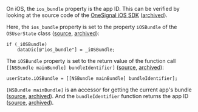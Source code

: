 On iOS, the `ios_bundle` property is the app ID. This can be verified by looking at the source code of the [OneSignal iOS SDK](https://github.com/OneSignal/OneSignal-iOS-SDK) ([archived](https://archive.ph/7QimQ)).

Here, the `ios_bundle` property is set to the property `iOSBundle` of the `OSUserState` class ([source](https://github.com/OneSignal/OneSignal-iOS-SDK/blob/dce17e8667a29c4ac64bbee4280391d50c3af89f/iOS_SDK/OneSignalSDK/Source/OSUserState.m#L58-L59), [archived](https://archive.ph/zDx7a)):

```objc
if (_iOSBundle)
    dataDic[@"ios_bundle"] = _iOSBundle;
```

The `iOSBundle` property is set to the return value of the function call `[[NSBundle mainBundle] bundleIdentifier]` ([source](https://github.com/OneSignal/OneSignal-iOS-SDK/blob/dce17e8667a29c4ac64bbee4280391d50c3af89f/iOS_SDK/OneSignalSDK/Source/OneSignal.m#L1842), [archived](https://archive.li/Eoenp)):

```objc
userState.iOSBundle = [[NSBundle mainBundle] bundleIdentifier];
```

`[NSBundle mainBundle]` is an accessor for getting the current app's bundle ([source](https://developer.apple.com/documentation/foundation/nsbundle/1410786-mainbundle), [archived](https://web.archive.org/web/20231110174624/https://developer.apple.com/documentation/foundation/nsbundle/1410786-mainbundle)). And the `bundleIdentifier` function returns the app ID ([source](https://developer.apple.com/documentation/foundation/nsbundle/1418023-bundleidentifier), [archived](https://archive.ph/2dcmD)).
